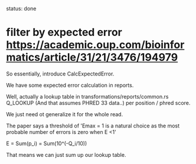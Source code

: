 status: done
# filter by expected error https://academic.oup.com/bioinformatics/article/31/21/3476/194979

So essentially, introduce CalcExpectedError.

We have some expected error calculation in reports.

Well, actually a lookup table in transformations/reports/common.rs
Q_LOOKUP (And that assumes PHRED 33 data..)
per position / phred score.

We just need ot generalize it for the whole read.

The paper says a threshold of 'Emax = 1 is a natural choice as the most probable number of errors
is zero when E <1'

E = Sum(p_i) =  Sum(10^(-Q_i/10))

That means we can just sum up our lookup table. 

